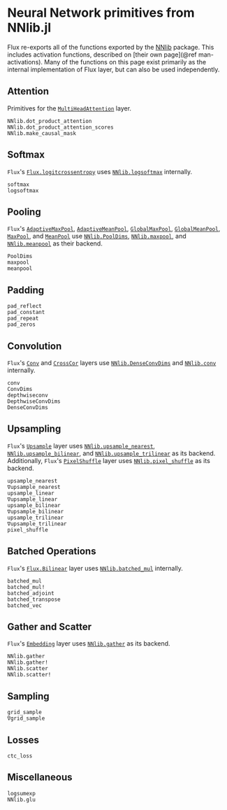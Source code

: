 # Neural Network primitives from NNlib.jl

Flux re-exports all of the functions exported by the [NNlib](https://github.com/FluxML/NNlib.jl) package. This includes activation functions, described on [their own page](@ref man-activations). Many of the functions on this page exist primarily as the internal implementation of Flux layer, but can also be used independently.


## Attention

Primitives for the [`MultiHeadAttention`](ref) layer.

```@docs
NNlib.dot_product_attention
NNlib.dot_product_attention_scores
NNlib.make_causal_mask
```

## Softmax

`Flux`'s [`Flux.logitcrossentropy`](@ref) uses [`NNlib.logsoftmax`](@ref) internally.

```@docs
softmax
logsoftmax
```

## Pooling

`Flux`'s [`AdaptiveMaxPool`](@ref), [`AdaptiveMeanPool`](@ref), [`GlobalMaxPool`](@ref), [`GlobalMeanPool`](@ref), 
[`MaxPool`](@ref), and [`MeanPool`](@ref) use [`NNlib.PoolDims`](@ref), [`NNlib.maxpool`](@ref), and [`NNlib.meanpool`](@ref) as their backend.

```@docs
PoolDims
maxpool
meanpool
```

## Padding

```@docs
pad_reflect
pad_constant
pad_repeat
pad_zeros
```

## Convolution

`Flux`'s [`Conv`](@ref) and [`CrossCor`](@ref) layers use [`NNlib.DenseConvDims`](@ref) and [`NNlib.conv`](@ref) internally. 

```@docs
conv
ConvDims
depthwiseconv
DepthwiseConvDims
DenseConvDims
```

## Upsampling

`Flux`'s [`Upsample`](@ref) layer uses [`NNlib.upsample_nearest`](@ref), [`NNlib.upsample_bilinear`](@ref), and [`NNlib.upsample_trilinear`](@ref) as its backend. Additionally, `Flux`'s [`PixelShuffle`](@ref) layer uses [`NNlib.pixel_shuffle`](@ref) as its backend.

```@docs
upsample_nearest
∇upsample_nearest
upsample_linear
∇upsample_linear
upsample_bilinear
∇upsample_bilinear
upsample_trilinear
∇upsample_trilinear
pixel_shuffle
```

## Batched Operations

`Flux`'s [`Flux.Bilinear`](@ref) layer uses [`NNlib.batched_mul`](@ref) internally.

```@docs
batched_mul
batched_mul!
batched_adjoint
batched_transpose
batched_vec
```

## Gather and Scatter

`Flux`'s [`Embedding`](@ref) layer uses [`NNlib.gather`](@ref) as its backend.

```@docs
NNlib.gather
NNlib.gather!
NNlib.scatter
NNlib.scatter!
```

## Sampling

```@docs
grid_sample
∇grid_sample
```

## Losses

```@docs
ctc_loss
```

## Miscellaneous

```@docs
logsumexp
NNlib.glu
```
